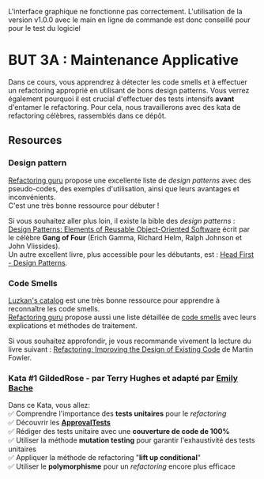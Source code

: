 L'interface graphique ne fonctionne pas correctement.
L'utilisation de la version v1.0.0 avec le main en ligne de commande est donc conseillé pour pour le test du logiciel

# BUT 3A : Maintenance Applicative

Dans ce cours, vous apprendrez à détecter les code smells et à effectuer un refactoring approprié en utilisant de bons design patterns.
Vous verrez également pourquoi il est crucial d'effectuer des tests intensifs **avant** d'entamer le refactoring.
Pour cela, nous travaillerons avec des kata de refactoring célèbres, rassemblés dans ce dépôt.

## Resources

### Design pattern

[Refactoring guru](https://refactoring.guru/design-patterns) propose une excellente liste de *design patterns* avec des pseudo-codes, des exemples d'utilisation, ainsi que leurs avantages et inconvénients.  
C'est une très bonne ressource pour débuter !

Si vous souhaitez aller plus loin, il existe la bible des *design patterns* : [Design Patterns: Elements of Reusable Object-Oriented Software](https://www.oreilly.com/library/view/design-patterns-elements/0201633612/) écrit par le célèbre **Gang of Four** (Erich Gamma, Richard Helm, Ralph Johnson et John Vlissides).  
Un autre excellent livre, plus accessible pour les débutants, est : [Head First - Design Patterns](https://www.oreilly.com/library/view/design-patterns-elements/0201633612/).

### Code Smells

[Luzkan's catalog](https://luzkan.github.io/smells/) est une très bonne ressource pour apprendre à reconnaître les code smells.  
[Refactoring guru](https://refactoring.guru/) propose aussi une liste détaillée de [code smells](https://refactoring.guru/refactoring/smells) avec leurs explications et méthodes de traitement.

Si vous souhaitez approfondir, je vous recommande vivement la lecture du livre suivant : [Refactoring: Improving the Design of Existing Code](https://martinfowler.com/books/refactoring.html) de Martin Fowler.


### Kata \#1 GildedRose - par Terry Hughes et adapté par [Emily Bache](https://github.com/emilybache)

Dans ce Kata, vous allez:  
✅ Comprendre l'importance des **tests unitaires** pour le *refactoring*  
✅ Découvrir les [**ApprovalTests**](https://github.com/approvals/ApprovalTests.Java)  
✅ Rédiger des tests unitaire avec une **couverture de code de 100%**  
✅ Utiliser la méthode **mutation testing** pour garantir l'exhaustivité des tests unitaires  
✅ Appliquer la méthode de refactoring "**lift up conditional**"  
✅ Utiliser le **polymorphisme** pour un *refactoring* encore plus efficace  
